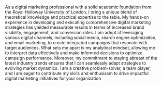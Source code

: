 
As a digital marketing professional with a solid academic foundation from the Royal Holloway University of London, I bring a unique blend of theoretical knowledge and practical expertise to the table. My hands-on experience in developing and executing comprehensive digital marketing strategies has yielded measurable results in terms of increased brand visibility, engagement, and conversion rates. I am adept at leveraging various digital channels, including social media, search engine optimization, and email marketing, to create integrated campaigns that resonate with target audiences. What sets me apart is my analytical mindset, allowing me to interpret data effectively and make informed decisions to optimize campaign performance. Moreover, my commitment to staying abreast of the latest industry trends ensures that I can seamlessly adapt strategies to evolving market dynamics. I am a creative problem-solver, a team player, and I am eager to contribute my skills and enthusiasm to drive impactful digital marketing initiatives for your organization
